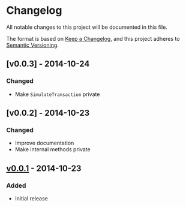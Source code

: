 # Changelog

All notable changes to this project will be documented in this file.

The format is based on [Keep a Changelog](https://keepachangelog.com/en/1.1.0/),
and this project adheres to
[Semantic Versioning](https://semver.org/spec/v2.0.0.html).

## [v0.0.3] - 2014-10-24

### Changed

- Make `SimulateTransaction` private

## [v0.0.2] - 2014-10-23

### Changed

- Improve documentation
- Make internal methods private

## [v0.0.1] - 2014-10-23

### Added

- Initial release

[v0.0.1]: https://github.com/shapeshed/cosmosign/tree/v0.0.1
